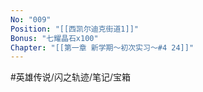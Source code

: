 ```yaml
---
No: "009"
Position: "[[西凯尔迪克街道1]]"
Bonus: "七耀晶石x100"
Chapter: "[[第一章 新学期～初次实习～#4 24]]"
---
```


#英雄传说/闪之轨迹/笔记/宝箱